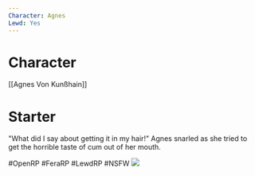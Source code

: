 ```yaml
---
Character: Agnes
Lewd: Yes
---
```

# Character
[[Agnes Von Kunßhain]]

# Starter
"What did I say about getting it in my hair!" Agnes snarled as she tried to get the horrible taste of cum out of her mouth. 

#OpenRP #FeraRP #LewdRP  #NSFW
![](FP6BpMvXwAA1K1q.jpg)